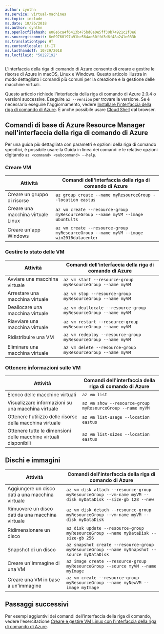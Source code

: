 ```yaml
---
author: cynthn
ms.service: virtual-machines
ms.topic: include
ms.date: 10/26/2018
ms.author: cynthn
ms.openlocfilehash: e08e6ca4f6413b475bd8a0e5ff30b74921c2f0e6
ms.sourcegitcommit: 6e09760197a91be564ad60ffd3d6f48a241e083b
ms.translationtype: HT
ms.contentlocale: it-IT
ms.lasthandoff: 10/29/2018
ms.locfileid: "50227192"
---
```

L'interfaccia della riga di comando di Azure consente di creare e gestire le risorse di Azure in macOS, Linux e Windows. Questo articolo illustra in modo dettagliato i comandi più comuni per la creazione e la gestione delle macchine virtuali.

Questo articolo richiede l'interfaccia della riga di comando di Azure 2.0.4 o versioni successive. Eseguire `az --version` per trovare la versione. Se è necessario eseguire l'aggiornamento, vedere [Installare l'interfaccia della riga di comando di Azure](/cli/azure/install-azure-cli). È anche possibile usare [Cloud Shell](/azure/cloud-shell/quickstart) dal browser.

## <a name="basic-azure-resource-manager-commands-in-azure-cli"></a>Comandi di base di Azure Resource Manager nell'interfaccia della riga di comando di Azure
Per una guida più dettagliata con parametri e opzioni della riga di comando specifici, è possibile usare la Guida in linea dei comandi e le relative opzioni digitando `az <command> <subcommand> --help`.

### <a name="create-vms"></a>Creare VM
| Attività | Comandi dell'interfaccia della riga di comando di Azure |
| --- | --- |
| Creare un gruppo di risorse | `az group create --name myResourceGroup --location eastus` |
| Creare una macchina virtuale Linux | `az vm create --resource-group myResourceGroup --name myVM --image ubuntults` |
| Creare un'app Windows | `az vm create --resource-group myResourceGroup --name myVM --image win2016datacenter` |

### <a name="manage-vm-state"></a>Gestire lo stato delle VM
| Attività | Comandi dell'interfaccia della riga di comando di Azure |
| --- | --- |
| Avviare una macchina virtuale | `az vm start --resource-group myResourceGroup --name myVM` |
| Arrestare una macchina virtuale | `az vm stop --resource-group myResourceGroup --name myVM` |
| Deallocare una macchina virtuale | `az vm deallocate --resource-group myResourceGroup --name myVM` |
| Riavviare una macchina virtuale | `az vm restart --resource-group myResourceGroup --name myVM` |
| Ridistribuire una VM | `az vm redeploy --resource-group myResourceGroup --name myVM` |
| Eliminare una macchina virtuale | `az vm delete --resource-group myResourceGroup --name myVM` |

### <a name="get-vm-info"></a>Ottenere informazioni sulle VM
| Attività | Comandi dell'interfaccia della riga di comando di Azure |
| --- | --- |
| Elenco delle macchine virtuali | `az vm list` |
| Visualizzare informazioni su una macchina virtuale | `az vm show --resource-group myResourceGroup --name myVM` |
| Ottenere l'utilizzo delle risorse della macchina virtuale | `az vm list-usage --location eastus` |
| Ottenere tutte le dimensioni delle macchine virtuali disponibili | `az vm list-sizes --location eastus` |

## <a name="disks-and-images"></a>Dischi e immagini
| Attività | Comandi dell'interfaccia della riga di comando di Azure |
| --- | --- |
| Aggiungere un disco dati a una macchina virtuale | `az vm disk attach --resource-group myResourceGroup --vm-name myVM --disk myDataDisk --size-gb 128 --new ` |
| Rimuovere un disco dati da una macchina virtuale | `az vm disk detach --resource-group myResourceGroup --vm-name myVM --disk myDataDisk` |
| Ridimensionare un disco | `az disk update --resource-group myResourceGroup --name myDataDisk --size-gb 256` |
| Snapshot di un disco | `az snapshot create --resource-group myResourceGroup --name mySnapshot --source myDataDisk` |
| Creare un'immagine di una VM | `az image create --resource-group myResourceGroup --source myVM --name myImage` |
| Creare una VM in base a un'immagine | `az vm create --resource-group myResourceGroup --name myNewVM --image myImage` |


## <a name="next-steps"></a>Passaggi successivi
Per esempi aggiuntivi dei comandi dell'interfaccia della riga di comando, vedere l'esercitazione [Creare e gestire VM Linux con l'interfaccia della riga di comando di Azure](../articles/virtual-machines/linux/tutorial-manage-vm.md).

